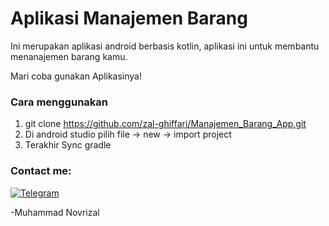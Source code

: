 # Aplikasi Manajemen Barang
Ini merupakan aplikasi android berbasis kotlin, aplikasi ini untuk membantu menanajemen barang kamu.

Mari coba gunakan Aplikasinya!

### Cara menggunakan
1. git clone  https://github.com/zal-ghiffari/Manajemen_Barang_App.git
2. Di android studio pilih file -> new -> import project
3. Terakhir Sync gradle

### Contact me:
[![Telegram](https://img.shields.io/badge/chat-Telegram-blue.svg)](https://t.me/Noghirii)

-Muhammad Novrizal